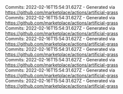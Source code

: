 Commits: 2022-02-16T15:54:31.627Z - Generated via https://github.com/marketplace/actions/artificial-grass
<br>
Commits: 2022-02-16T15:54:31.627Z - Generated via https://github.com/marketplace/actions/artificial-grass
<br>
Commits: 2022-02-16T15:54:31.627Z - Generated via https://github.com/marketplace/actions/artificial-grass
<br>
Commits: 2022-02-16T15:54:31.627Z - Generated via https://github.com/marketplace/actions/artificial-grass
<br>
Commits: 2022-02-16T15:54:31.627Z - Generated via https://github.com/marketplace/actions/artificial-grass
<br>
Commits: 2022-02-16T15:54:31.627Z - Generated via https://github.com/marketplace/actions/artificial-grass
<br>
Commits: 2022-02-16T15:54:31.627Z - Generated via https://github.com/marketplace/actions/artificial-grass
<br>
Commits: 2022-02-16T15:54:31.627Z - Generated via https://github.com/marketplace/actions/artificial-grass
<br>
